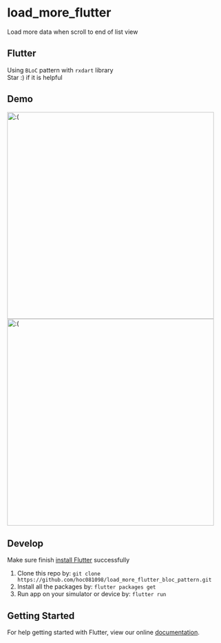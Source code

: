 # load_more_flutter

Load more data when scroll to end of list view

## Flutter

Using `BLoC` pattern with `rxdart` library <br/>
Star :) if it is helpful

## Demo

<img src="https://i.ibb.co/KyYxv4K/Screenshot-2019-01-01-20-37-13.png" height="480px" alt=":("/>
<img src="demo.gif" height="480px" alt=":("/>

## Develop

Make sure finish [install Flutter](https://flutter.io/get-started/install/) successfully

1. Clone this repo by: `git clone https://github.com/hoc081098/load_more_flutter_bloc_pattern.git`
2. Install all the packages by: `flutter packages get`
3. Run app on your simulator or device by: `flutter run`

## Getting Started

For help getting started with Flutter, view our online
[documentation](https://flutter.io/).

